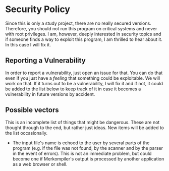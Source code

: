 # Security Policy

Since this is only a study project, there are no really secured versions.
Therefore, you should not run this program on critical systems and never with root privileges.
I am, however, deeply interested in security topics and if someone finds a
way to exploit this program, I am thrilled to hear about it. In this case I
will fix it.

## Reporting a Vulnerability

In order to report a vulnerability, just open an issue for that.
You can do that even if you just have a *feeling* that something could
be exploitable. We will work on that. If it turns out to be a vulnerability, I will fix it and if not,
it could be added to the list below to keep track of it in case it becomes
a vulnerability in future versions by accident.

## Possible vectors

This is an incomplete list of things that might be dangerous.
These are not thought through to the end, but rather just ideas.
New items will be added to the list occasionally.

* The input file's name is echoed to the user by several parts of the program
 (e.g. if the file was not found, by the scanner and by the parser in the event of errors).
  This is not an immediate problem, but could become one if Merkompiler's output is processed
  by another application as a web browser or shell.